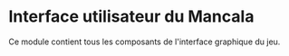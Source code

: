 # Interface utilisateur du Mancala

Ce module contient tous les composants de l'interface graphique du jeu.